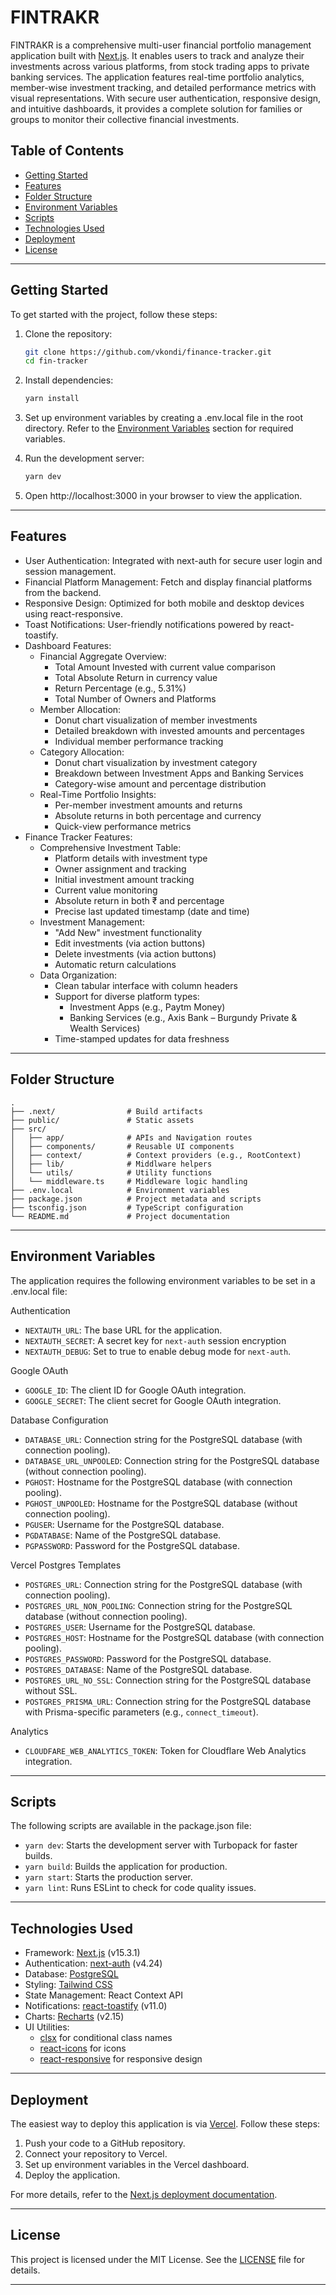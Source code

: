 # FINTRAKR

FINTRAKR is a comprehensive multi-user financial portfolio management application built with [Next.js](https://nextjs.org). It enables users to track and analyze their investments across various platforms, from stock trading apps to private banking services. The application features real-time portfolio analytics, member-wise investment tracking, and detailed performance metrics with visual representations. With secure user authentication, responsive design, and intuitive dashboards, it provides a complete solution for families or groups to monitor their collective financial investments.

## Table of Contents

- [Getting Started](#getting-started)
- [Features](#features)
- [Folder Structure](#folder-structure)
- [Environment Variables](#environment-variables)
- [Scripts](#scripts)
- [Technologies Used](#technologies-used)
- [Deployment](#deployment)
- [License](#license)

---

## Getting Started

To get started with the project, follow these steps:

1. Clone the repository:

   ```bash
   git clone https://github.com/vkondi/finance-tracker.git
   cd fin-tracker
   ```
2. Install dependencies:

   ```bash
   yarn install
   ```
3. Set up environment variables by creating a .env.local file in the root directory. Refer to the [Environment Variables](#environment-variables) section for required variables.
4. Run the development server:

   ```bash
   yarn dev
   ```
5. Open http://localhost:3000 in your browser to view the application.

---

## Features
- User Authentication: Integrated with next-auth for secure user login and session management.
- Financial Platform Management: Fetch and display financial platforms from the backend.
- Responsive Design: Optimized for both mobile and desktop devices using react-responsive.
- Toast Notifications: User-friendly notifications powered by react-toastify.
- Dashboard Features:
  - Financial Aggregate Overview:
    - Total Amount Invested with current value comparison
    - Total Absolute Return in currency value
    - Return Percentage (e.g., 5.31%)
    - Total Number of Owners and Platforms
  - Member Allocation:
    - Donut chart visualization of member investments
    - Detailed breakdown with invested amounts and percentages
    - Individual member performance tracking
  - Category Allocation:
    - Donut chart visualization by investment category
    - Breakdown between Investment Apps and Banking Services
    - Category-wise amount and percentage distribution
  - Real-Time Portfolio Insights:
    - Per-member investment amounts and returns
    - Absolute returns in both percentage and currency
    - Quick-view performance metrics
- Finance Tracker Features:
  - Comprehensive Investment Table:
    - Platform details with investment type
    - Owner assignment and tracking
    - Initial investment amount tracking
    - Current value monitoring
    - Absolute return in both ₹ and percentage
    - Precise last updated timestamp (date and time)
  - Investment Management:
    - "Add New" investment functionality
    - Edit investments (via action buttons)
    - Delete investments (via action buttons)
    - Automatic return calculations
  - Data Organization:
    - Clean tabular interface with column headers
    - Support for diverse platform types:
      - Investment Apps (e.g., Paytm Money)
      - Banking Services (e.g., Axis Bank – Burgundy Private & Wealth Services)
    - Time-stamped updates for data freshness

---

## Folder Structure

```
.
├── .next/                # Build artifacts
├── public/               # Static assets
├── src/
│   ├── app/              # APIs and Navigation routes
│   ├── components/       # Reusable UI components
│   ├── context/          # Context providers (e.g., RootContext)
│   ├── lib/              # Middlware helpers
│   └── utils/            # Utility functions
│   └── middleware.ts     # Middleware logic handling
├── .env.local            # Environment variables
├── package.json          # Project metadata and scripts
├── tsconfig.json         # TypeScript configuration
└── README.md             # Project documentation
```

---

## Environment Variables
The application requires the following environment variables to be set in a .env.local file:

Authentication

- `NEXTAUTH_URL`: The base URL for the application.
- `NEXTAUTH_SECRET`: A secret key for `next-auth` session encryption 
- `NEXTAUTH_DEBUG`: Set to true to enable debug mode for `next-auth`.

Google OAuth

- `GOOGLE_ID`: The client ID for Google OAuth integration.
- `GOOGLE_SECRET`: The client secret for Google OAuth integration.

Database Configuration

- `DATABASE_URL`: Connection string for the PostgreSQL database (with connection pooling).
- `DATABASE_URL_UNPOOLED`: Connection string for the PostgreSQL database (without connection pooling).
- `PGHOST`: Hostname for the PostgreSQL database (with connection pooling).
- `PGHOST_UNPOOLED`: Hostname for the PostgreSQL database (without connection pooling).
- `PGUSER`: Username for the PostgreSQL database.
- `PGDATABASE`: Name of the PostgreSQL database.
- `PGPASSWORD`: Password for the PostgreSQL database.

Vercel Postgres Templates

- `POSTGRES_URL`: Connection string for the PostgreSQL database (with connection pooling).
- `POSTGRES_URL_NON_POOLING`: Connection string for the PostgreSQL database (without connection pooling).
- `POSTGRES_USER`: Username for the PostgreSQL database.
- `POSTGRES_HOST`: Hostname for the PostgreSQL database (with connection pooling).
- `POSTGRES_PASSWORD`: Password for the PostgreSQL database.
- `POSTGRES_DATABASE`: Name of the PostgreSQL database.
- `POSTGRES_URL_NO_SSL`: Connection string for the PostgreSQL database without SSL.
- `POSTGRES_PRISMA_URL`: Connection string for the PostgreSQL database with Prisma-specific parameters (e.g., `connect_timeout`).

Analytics

- `CLOUDFARE_WEB_ANALYTICS_TOKEN`: Token for Cloudflare Web Analytics integration.

---

## Scripts
The following scripts are available in the package.json file:

- `yarn dev`: Starts the development server with Turbopack for faster builds.
- `yarn build`: Builds the application for production.
- `yarn start`: Starts the production server.
- `yarn lint`: Runs ESLint to check for code quality issues.

---

## Technologies Used

- Framework: [Next.js](https://nextjs.org) (v15.3.1)
- Authentication: [next-auth](https://next-auth.js.org) (v4.24)
- Database: [PostgreSQL](https://www.postgresql.org)
- Styling: [Tailwind CSS](https://tailwindcss.com)
- State Management: React Context API
- Notifications: [react-toastify](https://fkhadra.github.io/react-toastify) (v11.0)
- Charts: [Recharts](https://recharts.org) (v2.15)
- UI Utilities: 
  - [clsx](https://github.com/lukeed/clsx) for conditional class names
  - [react-icons](https://react-icons.github.io/react-icons/) for icons
  - [react-responsive](https://github.com/yocontra/react-responsive) for responsive design

---

## Deployment
The easiest way to deploy this application is via [Vercel](https://vercel.com). Follow these steps:

1. Push your code to a GitHub repository.
2. Connect your repository to Vercel.
3. Set up environment variables in the Vercel dashboard.
4. Deploy the application.

For more details, refer to the [Next.js deployment documentation](https://nextjs.org/docs/app/building-your-application/deploying).

---

## License

This project is licensed under the MIT License. See the [LICENSE](LICENSE) file for details.

---